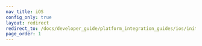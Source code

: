 ```yaml
---
nav_title: iOS
config_only: true
layout: redirect
redirect_to: /docs/developer_guide/platform_integration_guides/ios/initial_sdk_setup/overview/
page_order: 1
---
```

